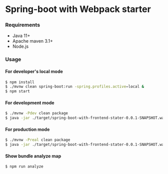 # Spring-boot with Webpack starter

### Requirements

* Java 11+
* Apache maven 3.1+
* Node.js

### Usage
#### For developer's local mode

```sh
$ npm install
$ ./mvnw clean spring-boot:run -spring.profiles.active=local &
$ npm start
```

#### For development mode

```sh
$ ./mvnw -Pdev clean package
$ java -jar ./target/spring-boot-with-frontend-stater-0.0.1-SNAPSHOT.war
```

#### For production mode

```sh
$ ./mvnw -Preal clean package
$ java -jar ./target/spring-boot-with-frontend-stater-0.0.1-SNAPSHOT.war
```

#### Show bundle analyze map

```sh
$ npm run analyze
```
